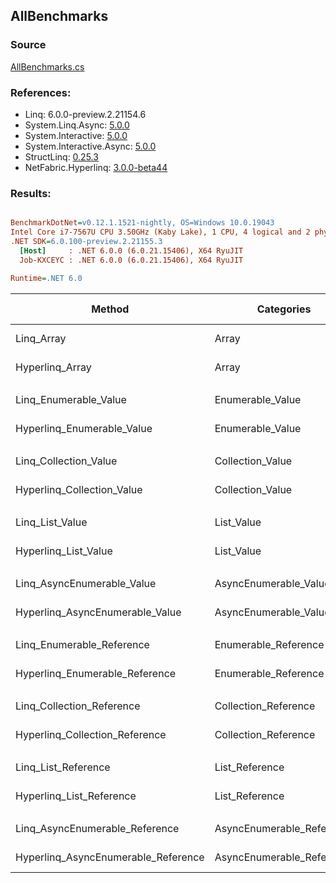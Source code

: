 ﻿## AllBenchmarks

### Source
[AllBenchmarks.cs](../NetFabric.Hyperlinq.Benchmarks/Benchmarks/AllBenchmarks.cs)

### References:
- Linq: 6.0.0-preview.2.21154.6
- System.Linq.Async: [5.0.0](https://www.nuget.org/packages/System.Linq.Async/5.0.0)
- System.Interactive: [5.0.0](https://www.nuget.org/packages/System.Interactive/5.0.0)
- System.Interactive.Async: [5.0.0](https://www.nuget.org/packages/System.Interactive.Async/5.0.0)
- StructLinq: [0.25.3](https://www.nuget.org/packages/StructLinq/0.25.3)
- NetFabric.Hyperlinq: [3.0.0-beta44](https://www.nuget.org/packages/NetFabric.Hyperlinq/3.0.0-beta44)

### Results:
``` ini

BenchmarkDotNet=v0.12.1.1521-nightly, OS=Windows 10.0.19043
Intel Core i7-7567U CPU 3.50GHz (Kaby Lake), 1 CPU, 4 logical and 2 physical cores
.NET SDK=6.0.100-preview.2.21155.3
  [Host]     : .NET 6.0.0 (6.0.21.15406), X64 RyuJIT
  Job-KXCEYC : .NET 6.0.0 (6.0.21.15406), X64 RyuJIT

Runtime=.NET 6.0  

```
|                              Method |                Categories | Count |       Mean |   Error |  StdDev | Ratio | RatioSD |  Gen 0 | Gen 1 | Gen 2 | Allocated |
|------------------------------------ |-------------------------- |------ |-----------:|--------:|--------:|------:|--------:|-------:|------:|------:|----------:|
|                          Linq_Array |                     Array |   100 |   595.0 ns | 4.34 ns | 4.06 ns |  1.00 |    0.00 | 0.0153 |     - |     - |      32 B |
|                     Hyperlinq_Array |                     Array |   100 |   192.7 ns | 0.61 ns | 0.51 ns |  0.32 |    0.00 |      - |     - |     - |         - |
|                                     |                           |       |            |         |         |       |         |        |       |       |           |
|               Linq_Enumerable_Value |          Enumerable_Value |   100 |   749.5 ns | 2.53 ns | 2.37 ns |  1.00 |    0.00 | 0.0153 |     - |     - |      32 B |
|          Hyperlinq_Enumerable_Value |          Enumerable_Value |   100 |   228.9 ns | 2.89 ns | 2.42 ns |  0.31 |    0.00 |      - |     - |     - |         - |
|                                     |                           |       |            |         |         |       |         |        |       |       |           |
|               Linq_Collection_Value |          Collection_Value |   100 |   754.4 ns | 7.67 ns | 7.17 ns |  1.00 |    0.00 | 0.0153 |     - |     - |      32 B |
|          Hyperlinq_Collection_Value |          Collection_Value |   100 |   206.9 ns | 1.72 ns | 1.34 ns |  0.27 |    0.00 |      - |     - |     - |         - |
|                                     |                           |       |            |         |         |       |         |        |       |       |           |
|                     Linq_List_Value |                List_Value |   100 |   748.2 ns | 3.10 ns | 2.90 ns |  1.00 |    0.00 | 0.0153 |     - |     - |      32 B |
|                Hyperlinq_List_Value |                List_Value |   100 |   611.6 ns | 2.82 ns | 2.50 ns |  0.82 |    0.00 |      - |     - |     - |         - |
|                                     |                           |       |            |         |         |       |         |        |       |       |           |
|          Linq_AsyncEnumerable_Value |     AsyncEnumerable_Value |   100 | 1,871.6 ns | 3.28 ns | 3.07 ns |  1.00 |    0.00 | 0.0153 |     - |     - |      32 B |
|     Hyperlinq_AsyncEnumerable_Value |     AsyncEnumerable_Value |   100 |   274.0 ns | 0.63 ns | 0.59 ns |  0.15 |    0.00 |      - |     - |     - |         - |
|                                     |                           |       |            |         |         |       |         |        |       |       |           |
|           Linq_Enumerable_Reference |      Enumerable_Reference |   100 |   731.6 ns | 9.35 ns | 8.75 ns |  1.00 |    0.00 | 0.0153 |     - |     - |      32 B |
|      Hyperlinq_Enumerable_Reference |      Enumerable_Reference |   100 |   777.0 ns | 3.04 ns | 2.54 ns |  1.06 |    0.02 | 0.0153 |     - |     - |      32 B |
|                                     |                           |       |            |         |         |       |         |        |       |       |           |
|           Linq_Collection_Reference |      Collection_Reference |   100 |   723.4 ns | 2.88 ns | 2.55 ns |  1.00 |    0.00 | 0.0153 |     - |     - |      32 B |
|      Hyperlinq_Collection_Reference |      Collection_Reference |   100 |   757.4 ns | 4.79 ns | 4.48 ns |  1.05 |    0.01 | 0.0153 |     - |     - |      32 B |
|                                     |                           |       |            |         |         |       |         |        |       |       |           |
|                 Linq_List_Reference |            List_Reference |   100 |   726.2 ns | 4.17 ns | 3.69 ns |  1.00 |    0.00 | 0.0153 |     - |     - |      32 B |
|            Hyperlinq_List_Reference |            List_Reference |   100 |   610.9 ns | 1.23 ns | 1.15 ns |  0.84 |    0.00 |      - |     - |     - |         - |
|                                     |                           |       |            |         |         |       |         |        |       |       |           |
|      Linq_AsyncEnumerable_Reference | AsyncEnumerable_Reference |   100 | 1,866.5 ns | 4.85 ns | 3.79 ns |  1.00 |    0.00 | 0.0153 |     - |     - |      32 B |
| Hyperlinq_AsyncEnumerable_Reference | AsyncEnumerable_Reference |   100 |   302.5 ns | 1.93 ns | 1.80 ns |  0.16 |    0.00 | 0.0153 |     - |     - |      32 B |
